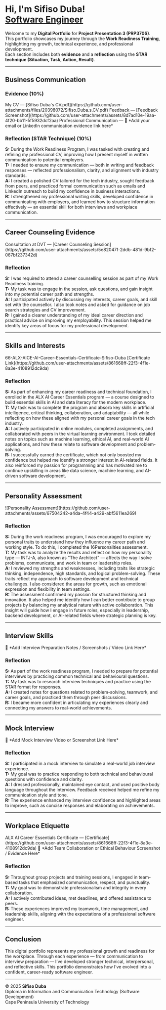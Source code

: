 <h1>Hi, I'm Sifiso Duba! <br/><a href="https://github.com/SifisoDuba">Software Engineer</a></h1>

Welcome to my **Digital Portfolio** for **Project Presentation 3 (PRP370S)**.  
This portfolio showcases my journey through the **Work Readiness Training**, highlighting my growth, technical experience, and professional development.  
Each section includes both **evidence** and a **reflection** using the **STAR technique (Situation, Task, Action, Result)**.

---

<h2>Business Communication</h2>

<h3>Evidence (10%)</h3>
My CV — [Sifiso Duba's CV.pdf](https://github.com/user-attachments/files/20398072/Sifiso.Duba.s.CV.pdf)  
Feedback — [Feedback Screenshot](https://github.com/user-attachments/assets/8d7ad10e-19aa-4f20-bb11-5f5932dcf2aa)  
Professional Communication — 📎 *Add your email or LinkedIn communication evidence link here*

<h3>Reflection (STAR Technique) (10%)</h3>
<b>S:</b> During the Work Readiness Program, I was tasked with creating and refining my professional CV, improving how I present myself in written communication to potential employers.<br>  
<b>T:</b> I needed to ensure my communication — both in writing and feedback responses — reflected professionalism, clarity, and alignment with industry standards.<br>  
<b>A:</b> I created a polished CV tailored for the tech industry, sought feedback from peers, and practiced formal communication such as emails and LinkedIn outreach to build my confidence in business interactions.<br>  
<b>R:</b> I strengthened my professional writing skills, developed confidence in communicating with employers, and learned how to structure information effectively — an essential skill for both interviews and workplace communication.<br>

---

<h2>Career Counseling Evidence</h2>
Consultation at DVT — [Career Counseling Session](https://github.com/user-attachments/assets/5e82047f-2ddb-481d-9bf2-067bf237342d)

<h3>Reflection</h3>
<b>S:</b> I was required to attend a career counselling session as part of my Work Readiness training.<br>  
<b>T:</b> My task was to engage in the session, ask questions, and gain insight into my potential career path and strengths.<br>  
<b>A:</b> I participated actively by discussing my interests, career goals, and skill set with the counsellor. I also took notes and asked for guidance on job search strategies and CV improvement.<br>  
<b>R:</b> I gained a clearer understanding of my ideal career direction and practical advice on improving my employability. This session helped me identify key areas of focus for my professional development.<br>

---

<h2>Skills and Interests</h2>
66-ALX-AICE-AI-Career-Essentials-Certificate-Sifiso-Duba  
[Certificate Link](https://github.com/user-attachments/assets/861668ff-22f3-4f1e-8a3e-4108912dc9da)

<h3>Reflection</h3>
<b>S:</b> As part of enhancing my career readiness and technical foundation, I enrolled in the ALX AI Career Essentials program — a course designed to build essential skills in AI and data literacy for the modern workplace.<br>  
<b>T:</b> My task was to complete the program and absorb key skills in artificial intelligence, critical thinking, collaboration, and adaptability — all while reflecting on how these aligned with my personal career goals in the tech industry.<br>  
<b>A:</b> I actively participated in online modules, completed assignments, and collaborated with peers in the virtual learning environment. I took detailed notes on topics such as machine learning, ethical AI, and real-world AI applications, and how these relate to software development and problem-solving.<br>  
<b>R:</b> I successfully earned the certificate, which not only boosted my confidence but helped me identify a stronger interest in AI-related fields. It also reinforced my passion for programming and has motivated me to continue upskilling in areas like data science, machine learning, and AI-driven software development.<br>

---

<h2>Personality Assessment</h2>
![Personality Assessment](https://github.com/user-attachments/assets/67504242-a4da-4f44-a429-abf5611ea269)

<h3>Reflection</h3>
<b>S:</b> During the work readiness program, I was encouraged to explore my personal traits to understand how they influence my career path and working style. To do this, I completed the 16Personalities assessment.<br>  
<b>T:</b> My task was to analyze the results and reflect on how my personality type — INTJ-A, also known as "The Architect" — affects the way I solve problems, communicate, and work in team or leadership roles.<br>  
<b>A:</b> I reviewed my strengths and weaknesses, including traits like strategic thinking, independence, high standards, and logical problem-solving. These traits reflect my approach to software development and technical challenges. I also considered the areas for growth, such as emotional expression and flexibility in team settings.<br>  
<b>R:</b> The assessment confirmed my passion for structured thinking and innovation. It also helped me identify how I can better contribute to group projects by balancing my analytical nature with active collaboration. This insight will guide how I engage in future roles, especially in leadership, backend development, or AI-related fields where strategic planning is key.<br>

---

<h2>Interview Skills</h2>
📎 *Add Interview Preparation Notes / Screenshots / Video Link Here*

<h3>Reflection</h3>
<b>S:</b> As part of the work readiness program, I needed to prepare for potential interviews by practicing common technical and behavioural questions.<br>  
<b>T:</b> My task was to research interview techniques and practice using the STAR format for responses.<br>  
<b>A:</b> I created notes for questions related to problem-solving, teamwork, and career goals, and practiced them through peer discussions.<br>  
<b>R:</b> I became more confident in articulating my experiences clearly and connecting my answers to real-world achievements.<br>

---

<h2>Mock Interview</h2>
📎 *Add Mock Interview Video or Screenshot Link Here*

<h3>Reflection</h3>
<b>S:</b> I participated in a mock interview to simulate a real-world job interview experience.<br>  
<b>T:</b> My goal was to practice responding to both technical and behavioural questions with confidence and clarity.<br>  
<b>A:</b> I dressed professionally, maintained eye contact, and used positive body language throughout the interview. Feedback received helped me refine my communication style and tone.<br>  
<b>R:</b> The experience enhanced my interview confidence and highlighted areas to improve, such as concise responses and elaborating on achievements.<br>

---

<h2>Workplace Etiquette</h2>
ALX AI Career Essentials Certificate — [Certificate](https://github.com/user-attachments/assets/861668ff-22f3-4f1e-8a3e-4108912dc9da)  
📎 *Add Team Collaboration or Ethical Behaviour Screenshot / Evidence Here*

<h3>Reflection</h3>
<b>S:</b> Throughout group projects and training sessions, I engaged in team-based tasks that emphasized communication, respect, and punctuality.<br>  
<b>T:</b> My goal was to demonstrate professionalism and integrity in every collaboration.<br>  
<b>A:</b> I actively contributed ideas, met deadlines, and offered assistance to peers.<br>  
<b>R:</b> These experiences improved my teamwork, time management, and leadership skills, aligning with the expectations of a professional software engineer.<br>

---

<h2>Conclusion</h2>
This digital portfolio represents my professional growth and readiness for the workplace.  
Through each experience — from communication to interview preparation — I’ve developed stronger technical, interpersonal, and reflective skills.  
This portfolio demonstrates how I’ve evolved into a confident, career-ready software engineer.

---

© 2025 **Sifiso Duba**  
Diploma in Information and Communication Technology (Software Development)  
Cape Peninsula University of Technology
